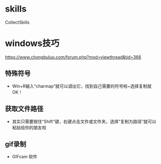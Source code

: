 # skills
CollectSkills
# windows技巧 
  <https://www.chongbuluo.com/forum.php?mod=viewthread&tid=366>
  
## 特殊符号   
   * Win+R输入“charmap”就可以调出它，找到自己需要的符号啦~选择复制就OK！
## 获取文件路径
  + 其实只需要按住“Shift”键，右键点击文件或文件夹，选择“复制为路径”就可以粘贴给你的朋友啦
## gif录制
  - GIFcam 软件

